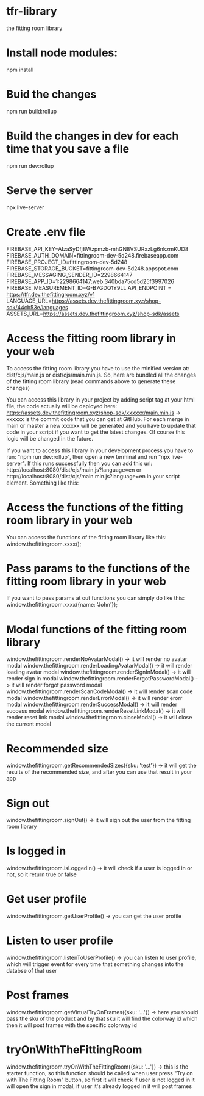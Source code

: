 # tfr-library

the fitting room library

# Install node modules:

npm install

# Buid the changes

npm run build:rollup

# Build the changes in dev for each time that you save a file

npm run dev:rollup

# Serve the server

npx live-server

# Create .env file

FIREBASE_API_KEY=AIzaSyDfjBWzpmzb-mhGN8VSURxzLg6nkzmKUD8
FIREBASE_AUTH_DOMAIN=fittingroom-dev-5d248.firebaseapp.com
FIREBASE_PROJECT_ID=fittingroom-dev-5d248
FIREBASE_STORAGE_BUCKET=fittingroom-dev-5d248.appspot.com
FIREBASE_MESSAGING_SENDER_ID=2298664147
FIREBASE_APP_ID=1:2298664147:web:340bda75cd5d25f3997026
FIREBASE_MEASUREMENT_ID=G-B7GDQ1Y9LL
API_ENDPOINT = https://tfr.dev.thefittingroom.xyz/v1
LANGUAGE_URL=https://assets.dev.thefittingroom.xyz/shop-sdk/44cb53e/languages
ASSETS_URL=https://assets.dev.thefittingroom.xyz/shop-sdk/assets

# Access the fitting room library in your web

To access the fitting room library you have to use the minified version at: dist/cjs/main.js or dist/cjs/main.min.js. So, here are bundled all the changes of the fitting room library (read commands above to generate these changes)

You can access this library in your project by adding script tag at your html file, the code actually will be deployed here:
https://assets.dev.thefittingroom.xyz/shop-sdk/xxxxxx/main.min.js -> xxxxxx is the commit code that you can get at GitHub. For each merge in main or master a new xxxxxx will be generated and you have to update that code in your script if you want to get the latest changes. Of course this logic will be changed in the future.

If you want to access this library in your development process you have to run: "npm run dev:rollup", then open a new terminal and run "npx live-server". If this runs successfully then you can add this url: http://localhost:8080/dist/cjs/main.js?language=en or http://localhost:8080/dist/cjs/main.min.js?language=en in your script element.
Something like this: <!-- <script src="http://localhost:8080/dist/cjs/main.js?language=en" defer="defer"></script> -->

# Access the functions of the fitting room library in your web

You can access the functions of the fitting room library like this: window.thefittingroom.xxxx();

# Pass params to the functions of the fitting room library in your web

If you want to pass params at out functions you can simply do like this: window.thefittingroom.xxxx({name: 'John'});

# Modal functions of the fitting room library

window.thefittingroom.renderNoAvatarModal() -> it will render no avatar modal
window.thefittingroom.renderLoadingAvatarModal() -> it will render loading avatar modal
window.thefittingroom.renderSignInModal() -> it will render sign in modal
window.thefittingroom.renderForgotPasswordModal() -> it will render forgot password modal
window.thefittingroom.renderScanCodeModal() -> it will render scan code modal
window.thefittingroom.renderErrorModal() -> it will render erorr modal
window.thefittingroom.renderSuccessModal() -> it will render success modal
window.thefittingroom.renderResetLinkModal() -> it will render reset link modal
window.thefittingroom.closeModal() -> it will close the current modal

# Recommended size

window.thefittingroom.getRecommendedSizes({sku: 'test'}) -> it will get the results of the recommended size, and after you can use that result in your app

# Sign out

window.thefittingroom.signOut() -> it will sign out the user from the fitting room library

# Is logged in

window.thefittingroom.isLoggedIn() -> it will check if a user is logged in or not, so it return true or false

# Get user profile

window.thefittingroom.getUserProfile() -> you can get the user profile

# Listen to user profile

window.thefittingroom.listenToUserProfile() -> you can listen to user profile, which will trigger event for every time that something changes into the databse of that user

# Post frames

window.thefittingroom.getVirtualTryOnFrames({sku: '...'}) -> here you should pass the sku of the product and by that sku it will find the colorway id which then it will post frames with the specific colorway id

# tryOnWithTheFittingRoom

window.thefittingroom.tryOnWithTheFittingRoom({sku: '...'}) -> this is the starter function, so this function should be called when user press "Try on with The Fitting Room" button, so first it will check if user is not logged in it will open the sign in modal, if user it's already logged in it will post frames
